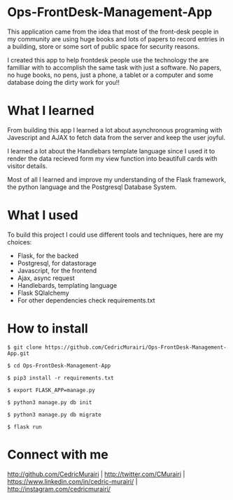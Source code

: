 # Ops-FrontDesk-Management-App

This application came from the idea that most of the front-desk people in my community are using huge books and lots of papers to record entries in a building, store or some sort of public space for security reasons.

I created this app to help frontdesk people use the technology the are familliar with to accomplish the same task with just a software. No papers, no huge books, no pens, just a phone, a tablet or a computer and some database doing the dirty work for you!!

# What I learned

From building this app I learned a lot about asynchronous programing with Javescript and AJAX to fetch data from the server and keep the user joyful.

I learned a lot about the Handlebars template language since I used it to render the data recieved form my view function into beautifull cards with visitor details.

Most of all I learned and improve my understanding of the Flask framework, the python language and the Postgresql Database System.

# What I used

To build this project I could use different tools and techniques, here are my choices:

* Flask, for the backed
* Postgresql, for datastorage
* Javascript, for the frontend
* Ajax, async request
* Handlebards, templating language
* Flask SQlalchemy
* For other dependencies check requirements.txt

# How to install

	$ git clone https://github.com/CedricMurairi/Ops-FrontDesk-Management-App.git

	$ cd Ops-FrontDesk-Management-App

	$ pip3 install -r requirements.txt

	$ export FLASK_APP=manage.py

	$ python3 manage.py db init

	$ python3 manage.py db migrate

	$ flask run

# Connect with me

http://github.com/CedricMurairi | http://twitter.com/CMurairi | https://www.linkedin.com/in/cedric-murairi/ | http://instagram.com/cedricmurairi/
